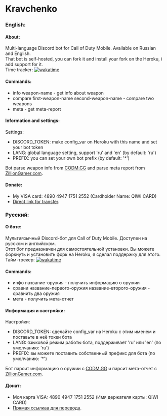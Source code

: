 # Kravchenko

### English:

#### About:
Multi-language Discord bot for Call of Duty Mobile. Available on Russian and English.  
That bot is self-hosted, you can fork it and install your fork on the Heroku, i add support for it.  
Time tracker: [![wakatime](https://wakatime.com/badge/github/Sux0Phone/Kravchenko.svg)](https://wakatime.com/badge/github/Sux0Phone/Kravchenko)

#### Commands: 
- info weapon-name - get info about weapon
- compare first-weapon-name second-weapon-name - compare two weapons
- meta - get meta-report

#### Information and settings:
Settings:
- DISCORD_TOKEN: make config_var on Heroku with this name and set your bot token
- LANG: global language setting, support 'ru' and 'en' (by default: 'ru')
- PREFIX: you can set your own bot prefix (by default: '*')

Bot parse weapon info from [CODM.GG](https://codm.gg) and parse meta report from [ZillionGamer.com](https://zilliongamer.com/call-of-duty-mobile/c/weapon-guide/call-of-duty-mobile-weapon-tier-list).

#### Donate:
- My VISA card: 4890 4947 1751 2552 (Cardholder Name: QIWI CARD)
- [Direct link for transfer](https://qiwi.com/n/SHATC601).

### Русский:

#### О боте:
Мультиязычный Discord-бот для Call of Duty Mobile. Доступен на русском и английском.  
Этот бот предназначен для самостоятельной установки. Вы можете форкнуть и установить форк на Heroku, я сделал поддержку для этого.  
Тайм-трекер: [![wakatime](https://wakatime.com/badge/github/Sux0Phone/Kravchenko.svg)](https://wakatime.com/badge/github/Sux0Phone/Kravchenko)

#### Commands: 
- инфо название-оружия - получить информацию о оружии
- сравни название-первого-оружия название-второго-оружия - сравнить два оружия
- мета - получить мета-отчет

#### Информация и настройки:
Настройки:
- DISCORD_TOKEN: сделайте config_var на Heroku с этим именем и поставьте в неё токен бота
- LANG: языковой режим работы бота, поддерживает 'ru' или 'en' (по умолчанию: 'ru')
- PREFIX: вы можете поставить собственный префикс для бота (по умолчанию: '*')

Бот парсит информацию о оружии с [CODM.GG](https://codm.gg) и парсит мета-отчет с [ZillionGamer.com](https://zilliongamer.com/call-of-duty-mobile/c/weapon-guide/call-of-duty-mobile-weapon-tier-list).

#### Донат:
- Моя карта VISA: 4890 4947 1751 2552 (Имя держателя карты: QIWI CARD)
- [Прямая ссылкаа для перевода](https://qiwi.com/n/SHATC601).
